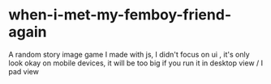 # when-i-met-my-femboy-friend-again
A random story image game I made with js, I didn't focus on ui , it's only look okay on mobile devices, it will be too big if you run it in desktop view / I pad view
